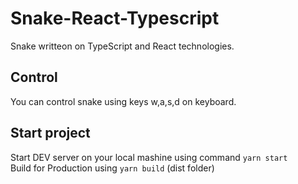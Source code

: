 # Snake-React-Typescript

Snake writteon on TypeScript and React technologies.

## Control
You can control snake using keys w,a,s,d on keyboard.

## Start project
Start DEV server on your local mashine using command ```yarn start```  
Build for Production using ```yarn build``` (dist folder)
